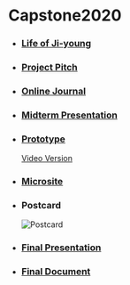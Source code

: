 # Capstone2020

* ### [Life of Ji-young](https://kikijinqili.github.io/Capstone2020/life-of-jiyoung/)
* ### [Project Pitch](https://kikijinqili.github.io/Capstone2020/Deliverables/ProjectPitch.pdf)
* ### [Online Journal](https://github.com/kikijinqili/Capstone2020/wiki/0-Contents)
* ### [Midterm Presentation](https://kikijinqili.github.io/Capstone2020/Deliverables/MidtermPresentation.pdf)
* ### [Prototype](https://xd.adobe.com/view/b8a00a54-611f-4d58-7c4c-a69d58caf884-ce91/grid)
  [Video Version](https://youtu.be/XQ2NRR9s2tc)
* ### [Microsite](https://kikijinqili.github.io/Capstone2020/Microsite/)
* ### Postcard
  ![Postcard](https://kikijinqili.github.io/Capstone2020/Postcard.png)
* ### [Final Presentation](https://kikijinqili.github.io/Capstone2020/Deliverables/FinalPresentation.pdf)
* ### [Final Document](https://kikijinqili.github.io/Capstone2020/Deliverables/FinalDocument.pdf)
